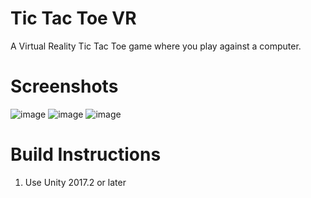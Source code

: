 # Tic Tac Toe VR

A Virtual Reality Tic Tac Toe game where you play against a computer.

# Screenshots

![image](https://user-images.githubusercontent.com/19239291/69072944-74b77e80-0a52-11ea-8ef6-42b96fad515d.png)
![image](https://user-images.githubusercontent.com/19239291/69072972-81d46d80-0a52-11ea-83ea-d6e4e0906541.png)
![image](https://user-images.githubusercontent.com/19239291/69073029-9d3f7880-0a52-11ea-83e2-29c825fbf092.png)

# Build Instructions

1. Use Unity 2017.2 or later
